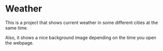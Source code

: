# Weather

This is a project that shows current weather in some different cities at the same time.

Also, it shows a nice background image depending on the time you open the webpage.
